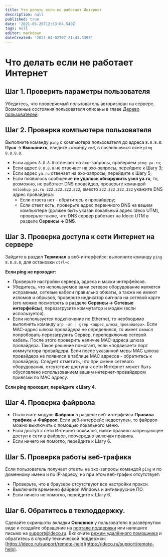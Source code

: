 ```yaml
---
title: Что делать если не работает Интернет
description: null
published: true
date: '2021-05-26T12:53:04.540Z'
tags: null
editor: markdown
dateCreated: '2021-04-02T07:21:41.339Z'
---
```


# Что делать если не работает Интернет

## Шаг 1. Проверить параметры пользователя

Убедитесь, что проверяемый пользователь авторизован на сервере. Возможные состояния пользователя описаны в главе [Дерево пользователей](../users/user-tree.md).

## Шаг 2. Проверка компьютера пользователя

Выполните команду `ping` с компьютера пользователя до адреса `8.8.8.8`: **Пуск -&gt; Выполнить**, введите команду `cmd`, в появившемся окне `ping 8.8.8.8`.

* Если адрес `8.8.8.8` отвечает на эхо-запросы, проверяем `ping ya.ru`;
* Если адрес `8.8.8.8` не отвечает на эхо-запросы, перейдите к Шагу 3;
* Если адрес `ya.ru` отвечает на эхо-запросы, перейдите к Шагу 5;
* Если появилось сообщение **не удалось обнаружить узел ya.ru**, то, возможно, не работает DNS провайдер, проверьте командой `nslookup ya.ru 222.222.222.222`, вместо `222.222.222.222` укажите DNS адрес провайдера:
  * Если ответа нет - обратитесь к провайдеру;
  * Если ответ есть, проверьте адрес первичного DNS на вашем компьютере \(должен быть указан локальный адрес Ideco UTM\), проверьте также, что DNS сервер работает на Ideco UTM в разделе **Сервисы -&gt; DNS**.

## Шаг 3. Проверка доступа к сети Интернет на сервере

Зайдите в раздел **Терминал** в веб-интерфейсе: выполните команду `ping 8.8.8.8`, для остановки `ctrl+c`.

**Если ping не проходит:**

* Проверьте настройки сервера, адреса и маски интерфейсов.
* Убедитесь, что используемое вами сетевое оборудование является исправным, сетевые кабели правильно обжаты, а также не имеют изломов и обрывов, проверьте индикатор сигнала на сетевой карте \(его можно посмотреть в разделе **Сервисы -&gt; Сетевые интерфейсы**\), перезагрузите коммутатор и модем \(если используется\).
* Если используется подключение по Ethernet, то необходимо выполнить команду `arp -an | grep <адрес_шлюза_провайдера>`. Если MAC-адрес шлюза провайдера не определился, то имеет смысл попробовать перезагрузить Сервер, переподключив сетевой кабель. После этого проверить наличие MAC-адреса шлюза провайдера. Такое решение помогает, если «подвисает» порт коммутатора провайдера. Если после указанной меры MAC шлюза провайдера не появился в таблице MAC адресов - обратитесь к провайдеру. Следует отметить, что при смене сетевого оборудования, отсутствие доступа к сети Интернет может быть обусловлено использованием вашим интернет-провайдером привязки по MAC адресу.

**Если ping проходит, перейдите к Шагу 4.**

## Шаг 4. Проверка файрвола

* Отключите модуль **Файрвол** в разделе веб-интерфейса **Правила трафика -&gt; Файрвол**. Если веб-интерфейс недоступен, то файрвол можно выключить с помощью локального меню.
* Если доступ к сети Интернет появился, найти правило запрещающее доступ к сети в файрвол, поочередно включая правила.
* Если ничего не помогло, перейдите к Шагу 6.

## Шаг 5. Проверка работы веб-трафика

Если пользователь получает ответы на эхо-запросы командой `ping` и по доменному имени и по IP-адресу, но при этом веб-трафик отсутствует:

* Проверьте, что в браузере отсутствуют все настройки прокси.
* Выключите временно файрвол Windows и антивирусное ПО.
* Если ничего не помогло, перейдите к Шагу 6.

## Шаг 6. Обратитесь в техподдержку.

Сделайте скриншоты вкладки **Основное** у пользователя в развёрнутом виде и создайте обращение на [портале поддержки](https://help.ideco.ru/) или напишите письмо на support@ideco.ru. Включите [режим удалённого помощника](../obsluzhivanie-1/remote-assistant.md) и обратитесь в службу технической поддержки: [https://ideco.ru/support/remote-help](https://ideco.ru/support/remote-help).

